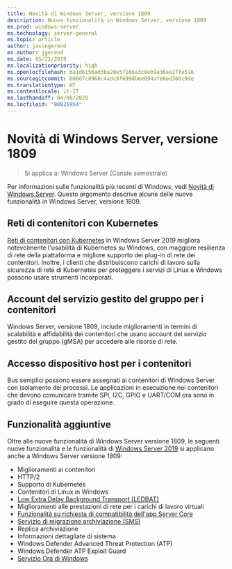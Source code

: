 ```yaml
---
title: Novità di Windows Server, versione 1809
description: Nuove funzionalità in Windows Server, versione 1809
ms.prod: windows-server
ms.technology: server-general
ms.topic: article
author: jasongerend
ms.author: jgerend
ms.date: 05/21/2019
ms.localizationpriority: high
ms.openlocfilehash: ba1d6156ad3ba20e5f166a3c0eb9a36aa1ffe516
ms.sourcegitcommit: b00d7c8968c4adc8f699dbee694afe6ed36bc9de
ms.translationtype: HT
ms.contentlocale: it-IT
ms.lasthandoff: 04/08/2020
ms.locfileid: "80825954"
---
```

# <a name="whats-new-in-windows-server-version-1809"></a>Novità di Windows Server, versione 1809

>Si applica a: Windows Server (Canale semestrale)

Per informazioni sulle funzionalità più recenti di Windows, vedi [Novità di Windows Server](whats-new-in-windows-server.md). Questo argomento descrive alcune delle nuove funzionalità in Windows Server, versione 1809.

## <a name="container-networking-with-kubernetes"></a>Reti di contenitori con Kubernetes

[Reti di contenitori con Kubernetes](https://docs.microsoft.com/windows-server/networking/sdn/technologies/containers/container-networking-overview) in Windows Server 2019 migliora notevolmente l'usabilità di Kubernetes su Windows, con maggiore resilienza di rete della piattaforma e migliore supporto dei plug-in di rete dei contenitori. Inoltre, i clienti che distribuiscono carichi di lavoro sulla sicurezza di rete di Kubernetes per proteggere i servizi di Linux e Windows possono usare strumenti incorporati.

## <a name="group-managed-service-accounts-for-containers"></a>Account del servizio gestito del gruppo per i contenitori

Windows Server, versione 1809, include miglioramenti in termini di scalabilità e affidabilità dei contenitori che usano account del servizio gestito del gruppo (gMSA) per accedere alle risorse di rete. 

## <a name="host-device-access-for-containers"></a>Accesso dispositivo host per i contenitori

Bus semplici possono essere assegnati ai contenitori di Windows Server con isolamento dei processi. Le applicazioni in esecuzione nei contenitori che devono comunicare tramite SPI, I2C, GPIO e UART/COM ora sono in grado di eseguire questa operazione.

## <a name="additional-features"></a>Funzionalità aggiuntive
Oltre alle nuove funzionalità di Windows Server versione 1809, le seguenti nuove funzionalità e le funzionalità di [Windows Server 2019](../get-started-19/get-started-19.md) si applicano anche a Windows Server versione 1809:

* Miglioramenti ai contenitori
* HTTP/2
* Supporto di Kubernetes
* Contenitori di Linux in Windows
* [Low Extra Delay Background Transport (LEDBAT)](https://blogs.technet.microsoft.com/networking/2018/07/25/ledbat/)
* Miglioramenti alle prestazioni di rete per i carichi di lavoro virtuali
* [Funzionalità su richiesta di compatibilità dell'app Server Core](https://docs.microsoft.com/windows-server/get-started-19/install-fod-19)
* [Servizio di migrazione archiviazione (SMS)](../storage/whats-new-in-storage.md#storage-spaces-direct)
* Replica archiviazione
* Informazioni dettagliate di sistema 
* Windows Defender Advanced Threat Protection (ATP)
* Windows Defender ATP Exploit Guard
* [Servizio Ora di Windows](https://docs.microsoft.com/windows-server/networking/windows-time-service/insider-preview)

